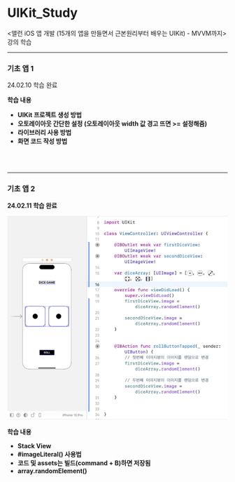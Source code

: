 # UIKit_Study

&lt;앨런 iOS 앱 개발 (15개의 앱을 만들면서 근본원리부터 배우는 UIKit) - MVVM까지> 강의 학습

---

### 기초 앱 1

24.02.10 학습 완료

<b>학습 내용<b/>

- UIKit 프로젝트 생성 방법
- 오토레이아웃 간단한 설정 (오토레이아웃 width 값 경고 뜨면 >= 설정해줌)
- 라이브러리 사용 방법
- 화면 코드 작성 방법

<br/>
<br/>

---

### 기초 앱 2

24.02.11 학습 완료

![다이스 굴리기](README_Image/240211.png)

<b>학습 내용<b/>

- Stack View
- #imageLiteral() 사용법
- 코드 및 assets는 빌드(command + B)하면 저장됨
- array.randomElement()
